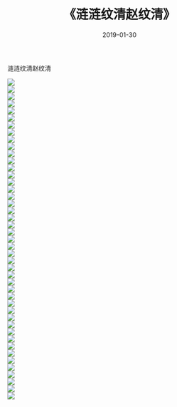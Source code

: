 ﻿---
layout: post
title:  《涟涟纹清赵纹清》
date:   2019-01-30
img: http://pic.660000.xyz/1:/唯美/2019/涟涟纹清赵纹清/000.jpg
categories: [美女, 清纯, 唯美]
---

涟涟纹清赵纹清

  ![](http://pic.660000.xyz/1:/唯美/2019/涟涟纹清赵纹清/001.jpg) <br> ![](http://pic.660000.xyz/1:/唯美/2019/涟涟纹清赵纹清/002.jpg) <br> ![](http://pic.660000.xyz/1:/唯美/2019/涟涟纹清赵纹清/003.jpg) <br> ![](http://pic.660000.xyz/1:/唯美/2019/涟涟纹清赵纹清/004.jpg) <br> ![](http://pic.660000.xyz/1:/唯美/2019/涟涟纹清赵纹清/005.jpg) <br> ![](http://pic.660000.xyz/1:/唯美/2019/涟涟纹清赵纹清/006.jpg) <br> ![](http://pic.660000.xyz/1:/唯美/2019/涟涟纹清赵纹清/007.jpg) <br> ![](http://pic.660000.xyz/1:/唯美/2019/涟涟纹清赵纹清/008.jpg) <br> ![](http://pic.660000.xyz/1:/唯美/2019/涟涟纹清赵纹清/009.jpg) <br> ![](http://pic.660000.xyz/1:/唯美/2019/涟涟纹清赵纹清/010.jpg) <br> ![](http://pic.660000.xyz/1:/唯美/2019/涟涟纹清赵纹清/011.jpg) <br> ![](http://pic.660000.xyz/1:/唯美/2019/涟涟纹清赵纹清/012.jpg) <br> ![](http://pic.660000.xyz/1:/唯美/2019/涟涟纹清赵纹清/013.jpg) <br> ![](http://pic.660000.xyz/1:/唯美/2019/涟涟纹清赵纹清/014.jpg) <br> ![](http://pic.660000.xyz/1:/唯美/2019/涟涟纹清赵纹清/015.jpg) <br> ![](http://pic.660000.xyz/1:/唯美/2019/涟涟纹清赵纹清/016.jpg) <br> ![](http://pic.660000.xyz/1:/唯美/2019/涟涟纹清赵纹清/017.jpg) <br> ![](http://pic.660000.xyz/1:/唯美/2019/涟涟纹清赵纹清/018.jpg) <br> ![](http://pic.660000.xyz/1:/唯美/2019/涟涟纹清赵纹清/019.jpg) <br> ![](http://pic.660000.xyz/1:/唯美/2019/涟涟纹清赵纹清/020.jpg) <br> ![](http://pic.660000.xyz/1:/唯美/2019/涟涟纹清赵纹清/021.jpg) <br> ![](http://pic.660000.xyz/1:/唯美/2019/涟涟纹清赵纹清/022.jpg) <br> ![](http://pic.660000.xyz/1:/唯美/2019/涟涟纹清赵纹清/023.jpg) <br> ![](http://pic.660000.xyz/1:/唯美/2019/涟涟纹清赵纹清/024.jpg) <br> ![](http://pic.660000.xyz/1:/唯美/2019/涟涟纹清赵纹清/025.jpg) <br> ![](http://pic.660000.xyz/1:/唯美/2019/涟涟纹清赵纹清/026.jpg) <br> ![](http://pic.660000.xyz/1:/唯美/2019/涟涟纹清赵纹清/027.jpg) <br> ![](http://pic.660000.xyz/1:/唯美/2019/涟涟纹清赵纹清/028.jpg) <br> ![](http://pic.660000.xyz/1:/唯美/2019/涟涟纹清赵纹清/029.jpg) <br> ![](http://pic.660000.xyz/1:/唯美/2019/涟涟纹清赵纹清/030.jpg) <br> ![](http://pic.660000.xyz/1:/唯美/2019/涟涟纹清赵纹清/031.jpg) <br> ![](http://pic.660000.xyz/1:/唯美/2019/涟涟纹清赵纹清/032.jpg) <br> ![](http://pic.660000.xyz/1:/唯美/2019/涟涟纹清赵纹清/033.jpg) <br> ![](http://pic.660000.xyz/1:/唯美/2019/涟涟纹清赵纹清/034.jpg) <br> ![](http://pic.660000.xyz/1:/唯美/2019/涟涟纹清赵纹清/035.jpg) <br> ![](http://pic.660000.xyz/1:/唯美/2019/涟涟纹清赵纹清/036.jpg) <br> ![](http://pic.660000.xyz/1:/唯美/2019/涟涟纹清赵纹清/037.jpg) <br> ![](http://pic.660000.xyz/1:/唯美/2019/涟涟纹清赵纹清/038.jpg) <br> ![](http://pic.660000.xyz/1:/唯美/2019/涟涟纹清赵纹清/039.jpg) <br> ![](http://pic.660000.xyz/1:/唯美/2019/涟涟纹清赵纹清/040.jpg) <br> ![](http://pic.660000.xyz/1:/唯美/2019/涟涟纹清赵纹清/041.jpg) <br> ![](http://pic.660000.xyz/1:/唯美/2019/涟涟纹清赵纹清/042.jpg) <br> ![](http://pic.660000.xyz/1:/唯美/2019/涟涟纹清赵纹清/043.jpg) <br> ![](http://pic.660000.xyz/1:/唯美/2019/涟涟纹清赵纹清/044.jpg) <br> ![](http://pic.660000.xyz/1:/唯美/2019/涟涟纹清赵纹清/045.jpg) <br>